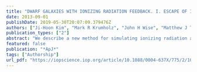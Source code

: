 ```yaml
---
title: "DWARF GALAXIES WITH IONIZING RADIATION FEEDBACK. I. ESCAPE OF IONIZING PHOTONS"
date: 2013-09-01
publishDate: 2019-05-30T20:07:09.379476Z
authors: ["Ji-Hoon Kim", "Mark R Krumholz", "John H Wise", "Matthew J Turk", "Nathan J Goldbaum", "Tom Abel"]
publication_types: ["2"]
abstract: "We describe a new method for simulating ionizing radiation and supernova feedback in the analogs of low-redshift galactic disks. In this method, which we call star-forming molecular cloud (SFMC) particles, we use a ray-tracing technique to solve the radiative transfer equation for ultraviolet photons emitted by thousands of distinct particles on the fly. Joined with high numerical resolution of 3.8 pc, the realistic description of stellar feedback helps to self-regulate star formation. This new feedback scheme also enables us to study the escape of ionizing photons from star-forming clumps and from a galaxy, and to examine the evolving environment of star-forming gas clumps. By simulating a galactic disk in a halo of 2.3 $times$ 1011 M ☉, we find that the average escape fraction from all radiating sources on the spiral arms (excluding the central 2.5 kpc) fluctuates between 0.08% and 5.9% during a ∼20 Myr period with a mean value of 1.1%. The flux of escaped photons from these sources is not strongly beamed, but manifests a large opening angle of more than 60° from the galactic pole. Further, we investigate the escape fraction per SFMC particle, f esc(i), and how it evolves as the particle ages. We discover that the average escape fraction f esc is dominated by a small number of SFMC particles with high f esc(i). On average, the escape fraction from an SFMC particle rises from 0.27% at its birth to 2.1% at the end of a particle lifetime, 6 Myr. This is because SFMC particles drift away from the dense gas clumps in which they were born, and because the gas around the star-forming clumps is dispersed by ionizing radiation and supernova feedback. The framework established in this study brings deeper insight into the physics of photon escape fraction from an individual star-forming clump and from a galactic disk."
featured: false
publication: "*ApJ*"
tags: ["Authorship"]
url_pdf: "https://iopscience.iop.org/article/10.1088/0004-637X/775/2/109/meta"
---
```



